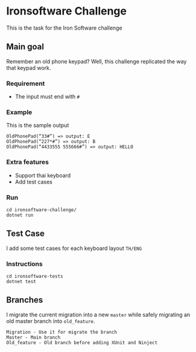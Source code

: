 # Ironsoftware Challenge
This is the task for the Iron Software challenge

## Main goal
Remember an old phone keypad? Well, this challenge replicated the way that keypad work.

### Requirement
- The input must end with `#`

### Example
This is the sample output

```
OldPhonePad(“33#”) => output: E
OldPhonePad(“227*#”) => output: B
OldPhonePad(“4433555 555666#”) => output: HELLO
```

### Extra features
- Support thai keyboard
- Add test cases

### Run 
```
cd ironsoftware-challenge/
dotnet run
```

## Test Case
I add some test cases for each keyboard layout `TH/ENG`

### Instructions
```
cd ironsoftware-tests
dotnet test
```

## Branches
I migrate the current migration into a new `master` while safely migrating an old master branch into `old_feature`.
```
Migration - Use it for migrate the branch
Master - Main branch
Old_feature - Old branch before adding XUnit and Ninject 
```
